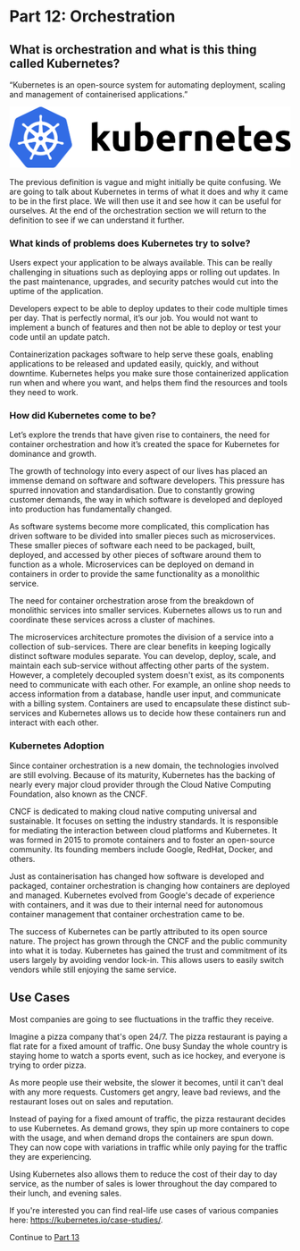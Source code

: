 # Part 12: Orchestration

## What is orchestration and what is this thing called Kubernetes?

“Kubernetes is an open-source system for automating deployment, scaling and management of containerised applications.”


![alt text](../../InstructorNotes/Images/kubernetes.png)


The previous definition is vague and might initially be quite confusing. We are going to talk about Kubernetes in
terms of what it does and why it came to be in the first place. We will then use it and see how it can be useful
for ourselves. At the end of the orchestration section we will return to the definition to see if we can understand it further.


### What kinds of problems does Kubernetes try to solve?

Users expect your application to be always available. This can be really challenging in situations such as deploying apps 
or rolling out updates. In the past maintenance, upgrades, and security patches would cut into the uptime of the application.

Developers expect to be able to deploy updates to their code multiple times per day. That is perfectly normal, it’s 
our job. You would not want to implement a bunch of features and then not be able to deploy or test your code until an 
update patch.

Containerization packages software to help serve these goals, enabling applications to be released and updated easily,
quickly, and without downtime. Kubernetes helps you make sure those containerized application run when and where you want,
and helps them find the resources and tools they need to work. 

### How did Kubernetes come to be?

Let’s explore the trends that have given rise to containers, the need for container orchestration and how it’s created
the space for Kubernetes for dominance and growth.

The growth of technology into every aspect of our lives has placed an immense demand on software and software developers.
This pressure has spurred innovation and standardisation. Due to constantly growing customer demands, the way in which software
is developed and deployed into production has fundamentally changed.

As software systems become more complicated, this complication has driven software to be divided into smaller pieces such 
as microservices. These smaller pieces of software each need to be packaged, built, deployed, and accessed by other pieces 
of software around them to function as a whole. Microservices can be deployed on demand in containers
in order to provide the same functionality as a monolithic service.

The need for container orchestration arose from the breakdown of monolithic services into smaller services. Kubernetes
allows us to run and coordinate these services across a cluster of machines.

The microservices architecture promotes the division of a service into a collection of sub-services. There are clear 
benefits in keeping logically distinct software modules separate. You can develop, deploy, scale, and maintain each sub-service
without affecting other parts of the system. However, a completely decoupled system doesn't exist, as its components need
to communicate with each other. For example, an online shop needs to access information from a database, handle user input,
and communicate with a billing system. Containers are used to encapsulate these distinct sub-services and Kubernetes allows
us to decide how these containers run and interact with each other.

### Kubernetes Adoption

Since container orchestration is a new domain, the technologies involved are still evolving. Because of its maturity,
Kubernetes has the backing of nearly every major cloud provider through the Cloud Native Computing Foundation, also known 
as the CNCF. 

CNCF is dedicated to making cloud native computing universal and sustainable. It focuses on setting the industry standards.
It is responsible for mediating the interaction between cloud platforms and Kubernetes. It was formed in 2015 to promote
containers and to foster an open-source community. Its founding members include Google, RedHat, Docker, and others.

Just as containerisation has changed how software is developed and packaged, container orchestration is changing how containers are
deployed and managed. Kubernetes evolved from Google's decade of experience with containers, and it was due to their 
internal need for autonomous container management that container orchestration came to be.

The success of Kubernetes can be partly attributed to its open source nature. The project has grown through the CNCF and 
the public community into what it is today. Kubernetes has gained the trust and commitment of its users largely by avoiding
vendor lock-in. This allows users to easily switch vendors while still enjoying the same service.

## Use Cases

Most companies are going to see fluctuations in the traffic they receive.

Imagine a pizza company that's open 24/7. The pizza restaurant is paying a flat rate for a fixed amount of traffic. 
One busy Sunday the whole country is staying home to watch a sports event, such as ice hockey, and everyone is trying to order pizza. 

As more people use their website, the slower it becomes, until it can't deal with any more requests. Customers get angry, leave bad reviews,
and the restaurant loses out on sales and reputation.

Instead of paying for a fixed amount of traffic, the pizza restaurant decides to use Kubernetes. As demand grows, they spin up
more containers to cope with the usage, and when demand drops the containers are spun down. They can now cope with variations
in traffic while only paying for the traffic they are experiencing.
 
Using Kubernetes also allows them to reduce the cost of their day to day service, as the number of sales is lower throughout 
the day compared to their lunch, and evening sales. 

If you're interested you can find real-life use cases of various companies here: https://kubernetes.io/case-studies/.

Continue to [Part 13](Part13.md)